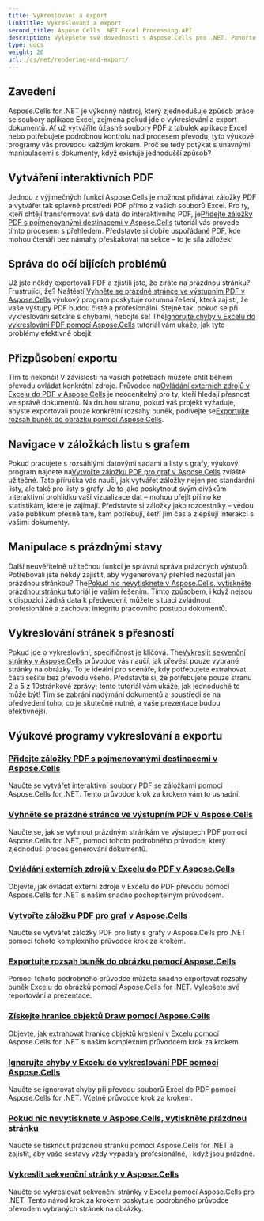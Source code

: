 ```yaml
---
title: Vykreslování a export
linktitle: Vykreslování a export
second_title: Aspose.Cells .NET Excel Processing API
description: Vylepšete své dovednosti s Aspose.Cells pro .NET. Ponořte se do výukových programů pro vykreslování, export a vytváření interaktivních dokumentů Excel PDF.
type: docs
weight: 20
url: /cs/net/rendering-and-export/
---
```

## Zavedení

Aspose.Cells for .NET je výkonný nástroj, který zjednodušuje způsob práce se soubory aplikace Excel, zejména pokud jde o vykreslování a export dokumentů. Ať už vytváříte úžasné soubory PDF z tabulek aplikace Excel nebo potřebujete podrobnou kontrolu nad procesem převodu, tyto výukové programy vás provedou každým krokem. Proč se tedy potýkat s únavnými manipulacemi s dokumenty, když existuje jednodušší způsob?

## Vytváření interaktivních PDF

 Jednou z výjimečných funkcí Aspose.Cells je možnost přidávat záložky PDF a vytvářet tak splavné prostředí PDF přímo z vašich souborů Excel. Pro ty, kteří chtějí transformovat svá data do interaktivního PDF, je[Přidejte záložky PDF s pojmenovanými destinacemi v Aspose.Cells](./add-pdf-bookmarks/) tutoriál vás provede tímto procesem s přehledem. Představte si dobře uspořádané PDF, kde mohou čtenáři bez námahy přeskakovat na sekce – to je síla záložek!

## Správa do očí bijících problémů

Už jste někdy exportovali PDF a zjistili jste, že zíráte na prázdnou stránku? Frustrující, že? Naštěstí,[Vyhněte se prázdné stránce ve výstupním PDF v Aspose.Cells](./avoid-blank-page-in-output-pdf/) výukový program poskytuje rozumná řešení, která zajistí, že vaše výstupy PDF budou čisté a profesionální. Stejně tak, pokud se při vykreslování setkáte s chybami, nebojte se! The[Ignorujte chyby v Excelu do vykreslování PDF pomocí Aspose.Cells](./ignore-errors-while-rendering/) tutoriál vám ukáže, jak tyto problémy efektivně obejít.

## Přizpůsobení exportu

 Tím to nekončí! V závislosti na vašich potřebách můžete chtít během převodu ovládat konkrétní zdroje. Průvodce na[Ovládání externích zdrojů v Excelu do PDF v Aspose.Cells](./control-loading-of-external-resources/) je neocenitelný pro ty, kteří hledají přesnost ve správě dokumentů. Na druhou stranu, pokud váš projekt vyžaduje, abyste exportovali pouze konkrétní rozsahy buněk, podívejte se[Exportujte rozsah buněk do obrázku pomocí Aspose.Cells](./export-range-of-cells-to-image/).

## Navigace v záložkách listu s grafem

 Pokud pracujete s rozsáhlými datovými sadami a listy s grafy, výukový program najdete na[Vytvořte záložku PDF pro graf v Aspose.Cells](./create-pdf-bookmark-entry-for-chart-sheet/) zvláště užitečné. Tato příručka vás naučí, jak vytvářet záložky nejen pro standardní listy, ale také pro listy s grafy. Je to jako poskytnout svým divákům interaktivní prohlídku vaší vizualizace dat – mohou přejít přímo ke statistikám, které je zajímají. Představte si záložky jako rozcestníky – vedou vaše publikum přesně tam, kam potřebují, šetří jim čas a zlepšují interakci s vašimi dokumenty.

## Manipulace s prázdnými stavy

 Další neuvěřitelně užitečnou funkcí je správná správa prázdných výstupů. Potřebovali jste někdy zajistit, aby vygenerovaný přehled nezůstal jen prázdnou stránkou? The[Pokud nic nevytisknete v Aspose.Cells, vytiskněte prázdnou stránku](./output-blank-page-when-nothing-to-print/) tutoriál je vaším řešením. Tímto způsobem, i když nejsou k dispozici žádná data k předvedení, můžete situaci zvládnout profesionálně a zachovat integritu pracovního postupu dokumentů.

## Vykreslování stránek s přesností

Pokud jde o vykreslování, specifičnost je klíčová. The[Vykreslit sekvenční stránky v Aspose.Cells](./render-limited-number-of-sequential-pages/) průvodce vás naučí, jak převést pouze vybrané stránky na obrázky. To je ideální pro scénáře, kdy potřebujete extrahovat části sešitu bez převodu všeho. Představte si, že potřebujete pouze stranu 2 a 5 z 10stránkové zprávy; tento tutoriál vám ukáže, jak jednoduché to může být! Tím se zabrání nadýmání dokumentů a soustředí se na předvedení toho, co je skutečně nutné, a vaše prezentace budou efektivnější.

## Výukové programy vykreslování a exportu
### [Přidejte záložky PDF s pojmenovanými destinacemi v Aspose.Cells](./add-pdf-bookmarks/)
Naučte se vytvářet interaktivní soubory PDF se záložkami pomocí Aspose.Cells for .NET. Tento průvodce krok za krokem vám to usnadní.
### [Vyhněte se prázdné stránce ve výstupním PDF v Aspose.Cells](./avoid-blank-page-in-output-pdf/)
Naučte se, jak se vyhnout prázdným stránkám ve výstupech PDF pomocí Aspose.Cells for .NET, pomocí tohoto podrobného průvodce, který zjednoduší proces generování dokumentů.
### [Ovládání externích zdrojů v Excelu do PDF v Aspose.Cells](./control-loading-of-external-resources/)
Objevte, jak ovládat externí zdroje v Excelu do PDF převodu pomocí Aspose.Cells for .NET s naším snadno pochopitelným průvodcem.
### [Vytvořte záložku PDF pro graf v Aspose.Cells](./create-pdf-bookmark-entry-for-chart-sheet/)
Naučte se vytvářet záložky PDF pro listy s grafy v Aspose.Cells pro .NET pomocí tohoto komplexního průvodce krok za krokem.
### [Exportujte rozsah buněk do obrázku pomocí Aspose.Cells](./export-range-of-cells-to-image/)
Pomocí tohoto podrobného průvodce můžete snadno exportovat rozsahy buněk Excelu do obrázků pomocí Aspose.Cells for .NET. Vylepšete své reportování a prezentace.
### [Získejte hranice objektů Draw pomocí Aspose.Cells](./get-draw-object-and-bound/)
Objevte, jak extrahovat hranice objektů kreslení v Excelu pomocí Aspose.Cells for .NET s naším komplexním průvodcem krok za krokem.
### [Ignorujte chyby v Excelu do vykreslování PDF pomocí Aspose.Cells](./ignore-errors-while-rendering/)
Naučte se ignorovat chyby při převodu souborů Excel do PDF pomocí Aspose.Cells for .NET. Včetně průvodce krok za krokem.
### [Pokud nic nevytisknete v Aspose.Cells, vytiskněte prázdnou stránku](./output-blank-page-when-nothing-to-print/)
Naučte se tisknout prázdnou stránku pomocí Aspose.Cells for .NET a zajistit, aby vaše sestavy vždy vypadaly profesionálně, i když jsou prázdné.
### [Vykreslit sekvenční stránky v Aspose.Cells](./render-limited-number-of-sequential-pages/)
Naučte se vykreslovat sekvenční stránky v Excelu pomocí Aspose.Cells pro .NET. Tento návod krok za krokem poskytuje podrobného průvodce převodem vybraných stránek na obrázky.